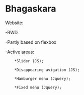# Bhagaskara
Website:

-RWD

-Partly based on flexbox

-Active areas:
      
        *Slider (JS);
      
        *Disappearing avigation (JS);
      
        *Hamburger menu (Jquery);
      
        *Fixed menu (Jquery);
